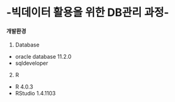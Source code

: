 # -빅데이터 활용을 위한 DB관리 과정-

#### 개발환경

1. Database

- oracle database 11.2.0
- sqldeveloper


2. R

- R 4.0.3
- RStudio 1.4.1103
